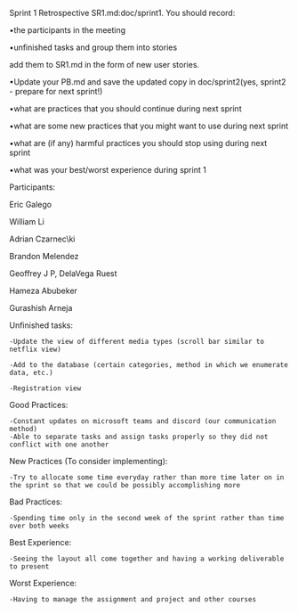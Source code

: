 Sprint 1 Retrospective SR1.md:doc/sprint1. 
You should record:

  •the participants in the meeting
  
  •unfinished tasks and group them into stories
  
  add them to SR1.md in the form of new user stories.
  
  •Update your PB.md and save the updated copy in doc/sprint2(yes, sprint2 - prepare for next sprint!)
  
  •what are practices that you should continue during next sprint
  
  •what are some new practices that you might want to use during next sprint
  
  •what are (if any) harmful practices you should stop using during next sprint
  
  •what was your best/worst experience during sprint 1

Participants:

Eric Galego

William Li

Adrian Czarnec\ki

Brandon Melendez

Geoffrey J P, DelaVega Ruest

Hameza Abubeker

Gurashish Arneja

Unfinished tasks:

    -Update the view of different media types (scroll bar similar to netflix view)

    -Add to the database (certain categories, method in which we enumerate data, etc.)

    -Registration view

Good Practices:

    -Constant updates on microsoft teams and discord (our communication method)
    -Able to separate tasks and assign tasks properly so they did not conflict with one another

New Practices (To consider implementing):

    -Try to allocate some time everyday rather than more time later on in the sprint so that we could be possibly accomplishing more

Bad Practices:
    
    -Spending time only in the second week of the sprint rather than time over both weeks

Best Experience:
    
    -Seeing the layout all come together and having a working deliverable to present

Worst Experience:
   
    -Having to manage the assignment and project and other courses
